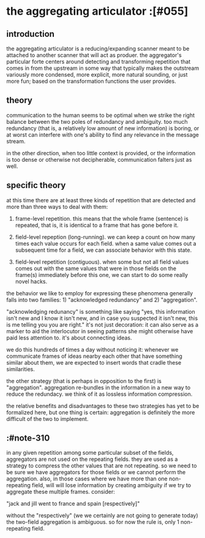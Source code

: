 # the aggregating articulator :[#055]

## introduction

the aggregating articulator is a reducing/expanding scanner meant to be
attached to another scanner that will act as produer. the aggregator's
particular forte centers around detecting and transforming repetition
that comes in from the upstream in some way that typically makes the
outstream variously more condensed, more explicit, more natural sounding,
or just more fun; based on the transformation functions the user provides.



## theory

communication to the human seems to be optimal when we strike the right
balance between the two poles of redundancy and ambiguity. too much
redundancy (that is, a relatively low amount of new information) is
boring, or at worst can interfere with one's ability to find any
relevance in the message stream.

in the other direction, when too little context is provided, or the
information is too dense or otherwise not decipherable, communication
falters just as well.




## specific theory

at this time there are at least three kinds of repetition that are
detected and more than three ways to deal with them:

  1) frame-level repetition. this means that the whole frame (sentence)
     is repeated, that is, it is identical to a frame that has gone
     before it.

  2) field-level repeption (long-running). we can keep a count on how
     many times each value occurs for each field. when a same value
     comes out a subsequent time for a field, we can associate behavior
     with this state.

  3) field-level repetition (contiguous). when some but not all field
     values comes out with the same values that were in those fields
     on the frame(s) immediately before this one, we can start to do
     some really novel hacks.

the behavior we like to employ for expressing these phenomena generally
falls into two families: 1) "acknowledged redundancy" and 2)
"aggregation".

"acknowledging redunancy" is something like saying "yes, this
information isn't new and I know it isn't new, and in case you suspected
it isn't new, this is me telling you you are right." it's not just
decoration: it can also serve as a marker to aid the interlocutor in
seeing patterns she might otherwise have paid less attention to. it's
about connecting ideas.

we do this hundreds of times a day without noticing it: whenever we
communicate frames of ideas nearby each other that have something
similar about them, we are expected to insert words that cradle these
similarities.

the other strategy (that is perhaps in opposition to the first) is
"aggregation". aggregation re-bundles in the information in a new way to
reduce the redundacy. we think of it as lossless information compression.

the relative benefits and disadvantages to these two strategies has yet
to be formalized here, but one thing is certain: aggregation is
definitely the more difficult of the two to implement.




## :#note-310

in any given repetition among some particular subset of the fields,
aggregators are not used on the repeating fields. they are used
as a strategy to compress the other values that are not repeating.
so we need to be sure we have aggregators for those fields or we
cannot perform the aggregation. also, in those cases where we have
more than one non-repeating field, will will lose information by
creating ambiguity if we try to aggregate these multiple frames.
consider:

  "jack and jill went to france and spain [respectively]"


without the "respectively" (we we certainly are not going to
generate today) the two-field aggregation is ambiguous.
so for now the rule is, only 1 non-repeating field.
